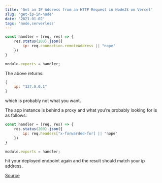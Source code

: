 ```yaml
---
title: 'Get an IP Address from an HTTP Request in NodeJS on Vercel'
slug: 'get-ip-in-node'
date: '2021-01-02'
tags: 'node,serverless'
---
```



```javascript
const handler = (req, res) => {
    res.status(200).json({
        ip: req.connection.remoteAddress || "nope"
    })
}

module.exports = handler;
```

The above returns: 

```javascript
{
    ip: "127.0.0.1"
}
```

which is probably not what you want.

The app instance is behind a proxy and what you're probably looking for is as follows:

```javascript
const handler = (req, res) => {
    res.status(200).json({
        ip: req.headers["x-forwarded-for] || "nope"
    })
}

module.exports = handler;
```

hit your deployed endpoint again and the result should match your ip address.

[Source](https://stackoverflow.com/a/8107922)
